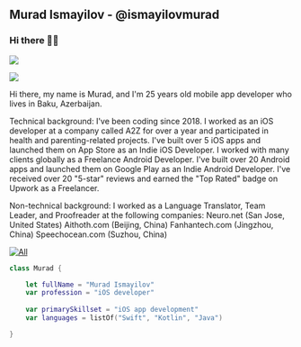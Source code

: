 ## Murad Ismayilov - @ismayilovmurad
### Hi there 👋🏻

![](https://github-readme-stats.vercel.app/api?username=ismayilovmurad&show_icons=true&count_private=true)

![](https://github-readme-stats.vercel.app/api/top-langs/?username=ismayilovmurad&layout=compact)

Hi there, my name is Murad, and I'm 25 years old mobile app developer who lives in Baku, Azerbaijan.

Technical background:
I've been coding since 2018.
I worked as an iOS developer at a company called A2Z for over a year and participated in health and parenting-related projects.
I've built over 5 iOS apps and launched them on App Store as an Indie iOS Developer.
I worked with many clients globally as a Freelance Android Developer.
I've built over 20 Android apps and launched them on Google Play as an Indie Android Developer.
I've received over 20 "5-star" reviews and earned the "Top Rated" badge on Upwork as a Freelancer.

Non-technical background:
I worked as a Language Translator, Team Leader, and Proofreader at the following companies:
Neuro.net (San Jose, United States)
Aithoth.com (Beijing, China)
Fanhantech.com (Jingzhou, China)
Speechocean.com (Suzhou, China)

[![All](https://img.shields.io/badge/All-My_Portfolio-blue?style=for-the-badge)](https://muradismayilov.com)

```swift
class Murad {

    let fullName = "Murad Ismayilov"
    var profession = "iOS developer"
 
    var primarySkillset = "iOS app development"
    var languages = listOf("Swift", "Kotlin", "Java")

}
```
